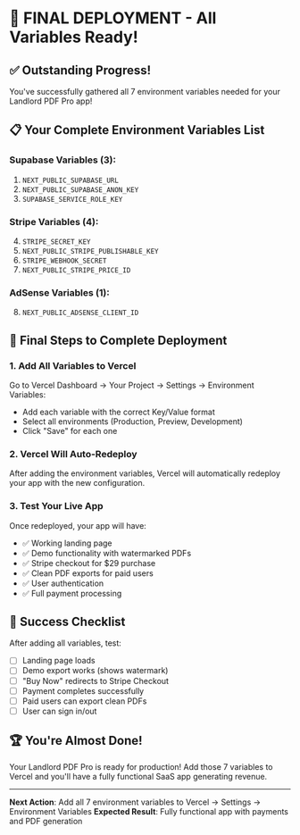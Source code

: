 # 🎉 FINAL DEPLOYMENT - All Variables Ready!

## ✅ Outstanding Progress!
You've successfully gathered all 7 environment variables needed for your Landlord PDF Pro app!

## 📋 Your Complete Environment Variables List

### Supabase Variables (3):
1. `NEXT_PUBLIC_SUPABASE_URL`
2. `NEXT_PUBLIC_SUPABASE_ANON_KEY`
3. `SUPABASE_SERVICE_ROLE_KEY`

### Stripe Variables (4):
4. `STRIPE_SECRET_KEY`
5. `NEXT_PUBLIC_STRIPE_PUBLISHABLE_KEY`
6. `STRIPE_WEBHOOK_SECRET`
7. `NEXT_PUBLIC_STRIPE_PRICE_ID`

### AdSense Variables (1):
8. `NEXT_PUBLIC_ADSENSE_CLIENT_ID`

## 🚀 Final Steps to Complete Deployment

### 1. Add All Variables to Vercel
Go to Vercel Dashboard → Your Project → Settings → Environment Variables:
- Add each variable with the correct Key/Value format
- Select all environments (Production, Preview, Development)
- Click "Save" for each one

### 2. Vercel Will Auto-Redeploy
After adding the environment variables, Vercel will automatically redeploy your app with the new configuration.

### 3. Test Your Live App
Once redeployed, your app will have:
- ✅ Working landing page
- ✅ Demo functionality with watermarked PDFs
- ✅ Stripe checkout for $29 purchase
- ✅ Clean PDF exports for paid users
- ✅ User authentication
- ✅ Full payment processing

## 🎯 Success Checklist
After adding all variables, test:
- [ ] Landing page loads
- [ ] Demo export works (shows watermark)
- [ ] "Buy Now" redirects to Stripe Checkout
- [ ] Payment completes successfully
- [ ] Paid users can export clean PDFs
- [ ] User can sign in/out

## 🏆 You're Almost Done!
Your Landlord PDF Pro is ready for production! Add those 7 variables to Vercel and you'll have a fully functional SaaS app generating revenue.

---

**Next Action**: Add all 7 environment variables to Vercel → Settings → Environment Variables
**Expected Result**: Fully functional app with payments and PDF generation
